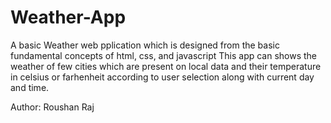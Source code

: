 # Weather-App
A basic Weather web pplication which is designed from the basic fundamental concepts of html, css, and javascript
This app can shows the weather of few cities which are present on local data and their temperature in celsius or farhenheit according to user selection along with current day and time.

Author: Roushan Raj
